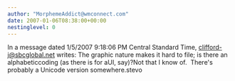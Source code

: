 ```yaml
---
author: "MorphemeAddict@wmconnect.com"
date: 2007-01-06T08:38:00+00:00
nestinglevel: 0
---
```

In a message dated 1/5/2007 9:18:06 PM Central Standard Time, [clifford-j@sbcglobal.net](mailto://clifford-j@sbcglobal.net) writes:
The graphic nature makes it hard to file; is there an alphabeticcoding (as there is for aUI, say)?Not that I know of.  There's probably a Unicode version somewhere.stevo